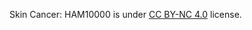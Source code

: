 Skin Cancer: HAM10000 is under [CC BY-NC 4.0](https://creativecommons.org/licenses/by-nc/4.0/legalcode) license.